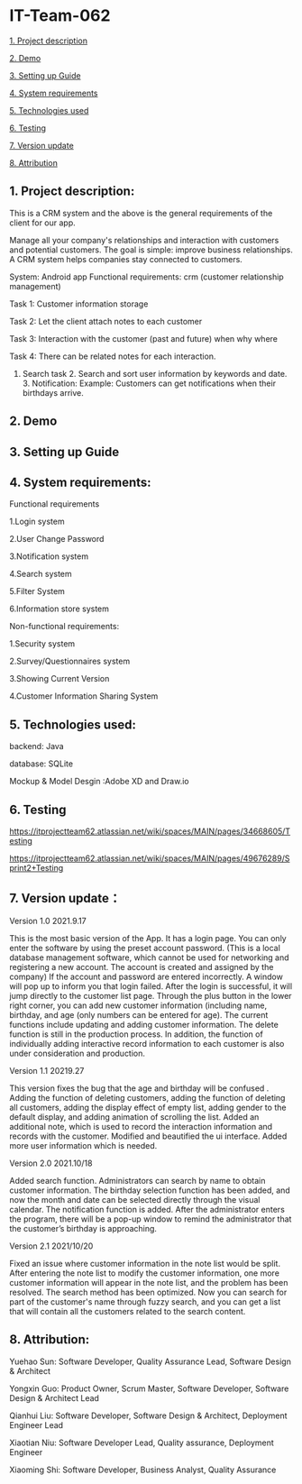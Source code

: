# IT-Team-062


[1. Project description](#1.1)

[2. Demo](#2.1)

[3. Setting up Guide](#3.1)

[4. System requirements](#4.1)

[5. Technologies used](#5.1)

[6. Testing](#6.1)

[7. Version update](#7.1)

[8. Attribution](#8.1)




<div id="1.1"></div>

## 1. Project description: 

This is a CRM system and the above is the  general requirements of the client for our app.

Manage all your company's relationships and interaction with customers and potential customers. The goal is simple: improve business relationships. A CRM system helps companies stay connected to customers.


System: Android app
Functional requirements: crm (customer relationship management)

Task 1: Customer information storage

Task 2: Let the client attach notes to each customer

Task 3: Interaction with the customer (past and future) when why where

Task 4: There can be related notes for each interaction.

1. Search task 2. Search and sort user information by keywords and date. 3. Notification: Example: Customers can get notifications when their birthdays arrive.


<div id="2.1"></div>

## 2. Demo

<div id="3.1"></div>

## 3. Setting up Guide

<div id="4.1"></div>

## 4. System requirements:

Functional requirements

1.Login system

2.User Change Password

3.Notification system

4.Search system

5.Filter System

6.Information store system

Non-functional requirements:

1.Security system

2.Survey/Questionnaires system

3.Showing Current Version

4.Customer Information Sharing System


<div id="5.1"></div>

## 5. Technologies used:

backend: Java

database: SQLite

Mockup & Model Desgin :Adobe XD and Draw.io


<div id="6.1"></div>

## 6. Testing

https://itprojectteam62.atlassian.net/wiki/spaces/MAIN/pages/34668605/Testing

https://itprojectteam62.atlassian.net/wiki/spaces/MAIN/pages/49676289/Sprint2+Testing

<div id="7.1"></div>

## 7. Version update：

Version 1.0 2021.9.17

This is the most basic version of the App. It has a login page. You can only enter the software by using the preset account password. (This is a local database management software, which cannot be used for networking and registering a new account. The account is created and assigned by the company) If the account and password are entered incorrectly. A window will pop up to inform you that login failed. After the login is successful, it will jump directly to the customer list page. Through the plus button in the lower right corner, you can add new customer information (including name, birthday, and age (only numbers can be entered for age). The current functions include updating and adding customer information. The delete function is still in the production process. In addition, the function of individually adding interactive record information to each customer is also under consideration and production.

Version 1.1 20219.27

This version fixes the bug that the age and birthday will be confused . Adding the function of deleting customers, adding the function of deleting all customers, adding the display effect of empty list, adding gender to the default display, and adding animation of scrolling the list. Added an additional note, which is used to record the interaction information and records with the customer. Modified and beautified the ui interface. Added more user information which is needed.

Version 2.0 2021.10/18

Added search function. Administrators can search by name to obtain customer information. 
The birthday selection function has been added, and now the month and date can be selected directly through the visual calendar. 
The notification function is added. After the administrator enters the program, there will be a pop-up window to remind the administrator that the customer’s birthday is approaching.

Version 2.1 2021/10/20

Fixed an issue where customer information in the note list would be split. After entering the note list to modify the customer information, one more customer information will appear in the note list, and the problem has been resolved. 
The search method has been optimized. Now you can search for part of the customer's name through fuzzy search, and you can get a list that will contain all the customers related to the search content.

<div id="8.1"></div>

## 8. Attribution:

Yuehao Sun: Software Developer, Quality Assurance Lead, Software Design & Architect

Yongxin Guo: Product Owner, Scrum Master, Software Developer, Software Design & Architect Lead

Qianhui Liu: Software Developer, Software Design & Architect, Deployment Engineer Lead

Xiaotian Niu: Software Developer Lead, Quality assurance, Deployment Engineer

Xiaoming Shi: Software Developer, Business Analyst, Quality Assurance

